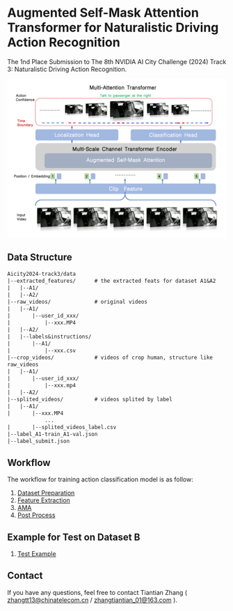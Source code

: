 # Augmented Self-Mask Attention Transformer for Naturalistic Driving Action Recognition

The 1nd Place Submission to The 8th NVIDIA AI City Challenge (2024) Track 3: Naturalistic Driving Action Recognition.

<!-- ![framework](/assets/framework.png) -->

<div align=center>
<img src="assets/framework.png" width="700px" >
</div>


## Data Structure
```
Aicity2024-track3/data
|--extracted_features/      # the extracted feats for dataset A1&A2
|   |--A1/
|   |--A2/
|--raw_videos/              # original videos
|   |--A1/                  
|       |--user_id_xxx/
|           |--xxx.MP4
|   |--A2/                  
|   |--labels&instructions/ 
|       |--A1/   
|           |--xxx.csv          
|--crop_videos/             # videos of crop human, structure like raw_videos
|   |--A1/
|       |--user_id_xxx/
|           |--xxx.mp4
|   |--A2/
|--splited_videos/          # videos splited by label
|   |--A1/
|       |--xxx.MP4
            ...
|       |--splited_videos_label.csv  
|--label_A1-train_A1-val.json
|--label_submit.json
```

## Workflow

The workflow for training action classification model is as follow:

1. [Dataset Preparation](docs/PREPROCESS.md)
2. [Feature Extraction](docs/FEATURE_EXTRACTION.md)
3. [AMA](docs/AMA.md)
4. [Post Process](docs/POST_PROCESS.md)

## Example for Test on Dataset B
1. [Test Example](docs/TEST.md)


## Contact
If you have any questions, feel free to contact Tiantian Zhang ( zhangtt13@chinatelecom.cn / zhangtiantian_01@163.com ).
